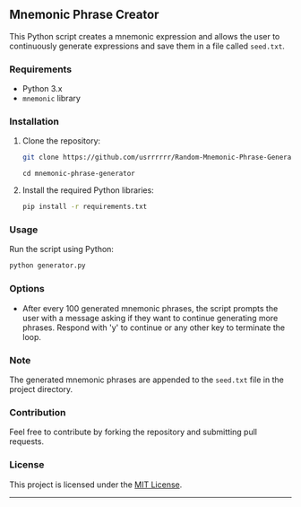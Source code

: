 
## Mnemonic Phrase Creator

This Python script creates a mnemonic expression and allows the user to continuously generate expressions and save them in a file called `seed.txt`.
### Requirements

- Python 3.x
- `mnemonic` library

### Installation

1. Clone the repository:

   ```bash
   git clone https://github.com/usrrrrrr/Random-Mnemonic-Phrase-Generator.git
   ```
   ```
   cd mnemonic-phrase-generator
   ```

2. Install the required Python libraries:

   ```bash
   pip install -r requirements.txt
   ```

### Usage

Run the script using Python:

```bash
python generator.py
```

### Options

- After every 100 generated mnemonic phrases, the script prompts the user with a message asking if they want to continue generating more phrases. Respond with 'y' to continue or any other key to terminate the loop.

### Note

The generated mnemonic phrases are appended to the `seed.txt` file in the project directory.

### Contribution

Feel free to contribute by forking the repository and submitting pull requests.

### License

This project is licensed under the [MIT License](LICENSE).

---